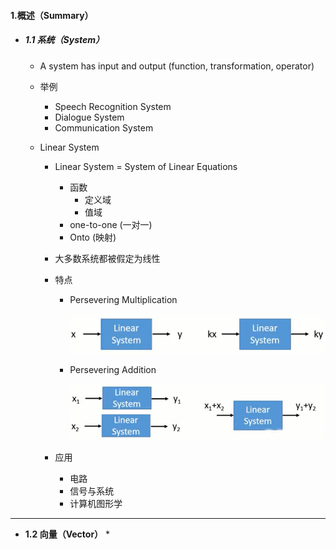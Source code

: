 #### 1.概述（Summary）

* ##### 1.1 系统（System）

  * A system has input and output (function, transformation, operator)

  * 举例

    * Speech Recognition System
    * Dialogue System
    * Communication System

  * Linear System

    * Linear System = System of Linear Equations

      * 函数
        * 定义域
        * 值域
      * one-to-one (一对一)
      * Onto (映射)

    * 大多数系统都被假定为线性

    * 特点

      * Persevering Multiplication

        ![avatar](./images/u11_Linear_System_1.png)

      * Persevering Addition

        ![avatar](./images/u11_Linear_System_2.png)

    * 应用
      * 电路
      * 信号与系统
      * 计算机图形学

---

* **1.2 向量（Vector）**
  * 









































































